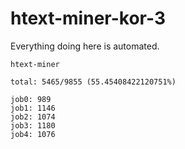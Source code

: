 # htext-miner-kor-3

Everything doing here is automated.

```
htext-miner

total: 5465/9855 (55.45408422120751%)

job0: 989
job1: 1146
job2: 1074
job3: 1180
job4: 1076
```
